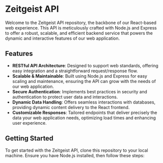 # Zeitgeist API

Welcome to the Zeitgeist API repository, the backbone of our React-based web experience. This API is meticulously crafted with Node.js and Express to offer a robust, scalable, and efficient backend service that powers the dynamic and interactive features of our web application.

## Features

- **RESTful API Architecture**: Designed to support web standards, offering easy integration and a straightforward request/response flow.
- **Scalable & Maintainable**: Built using Node.js and Express for easy scaling and maintenance, ensuring the API can grow with the needs of our web application.
- **Secure Authentication**: Implements best practices in security and authentication to protect user data and interactions.
- **Dynamic Data Handling**: Offers seamless interactions with databases, providing dynamic content delivery to the React frontend.
- **Customizable Responses**: Tailored endpoints that deliver precisely the data your web application needs, optimizing load times and enhancing user experience.

## Getting Started

To get started with the Zeitgeist API, clone this repository to your local machine. Ensure you have Node.js installed, then follow these steps:
